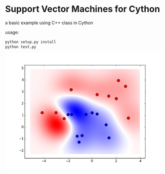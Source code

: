 # Support Vector Machines for Cython

a basic example using C++ class in Cython

usage:

```
python setup.py install
python test.py
```

![result](res/result.png)
